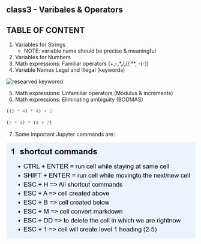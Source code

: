## class3 - Varibales & Operators

## TABLE OF CONTENT

1. Variables for Strings
    - NOTE: variable name should be precise & meaningful
2. Variables for Numbers
3. Math expressions: Familiar operators (+,-,*,/,//,**, -(-))
4. Variable Names Legal and Illegal (keywords)

![researved keywored](keyword.png)

5. Math expressions: Unfamiliar operators (Modulus & increments)
6. Math expressions: Eliminating ambiguity (BODMAS)

```python
((2 * 4) * 4) + 2
```

```python
(2 * 4) * (4 + 2)
```

7. Some important  Jupyter commands are:

![Jupyter Important Commands](shortcut_commands.png)



